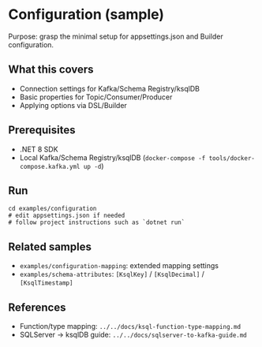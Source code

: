 # Configuration (sample)

Purpose: grasp the minimal setup for appsettings.json and Builder configuration.

## What this covers
- Connection settings for Kafka/Schema Registry/ksqlDB
- Basic properties for Topic/Consumer/Producer
- Applying options via DSL/Builder

## Prerequisites
- .NET 8 SDK
- Local Kafka/Schema Registry/ksqlDB (`docker-compose -f tools/docker-compose.kafka.yml up -d`)

## Run
```
cd examples/configuration
# edit appsettings.json if needed
# follow project instructions such as `dotnet run`
```

## Related samples
- `examples/configuration-mapping`: extended mapping settings
- `examples/schema-attributes`: `[KsqlKey]` / `[KsqlDecimal]` / `[KsqlTimestamp]`

## References
- Function/type mapping: `../../docs/ksql-function-type-mapping.md`
- SQLServer → ksqlDB guide: `../../docs/sqlserver-to-kafka-guide.md`
